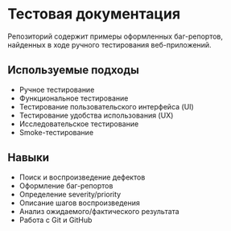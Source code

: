 # Тестовая документация

Репозиторий содержит примеры оформленных баг-репортов, найденных в ходе ручного тестирования веб-приложений.

## Используемые подходы

- Ручное тестирование
- Функциональное тестирование  
- Тестирование пользовательского интерфейса (UI)
- Тестирование удобства использования (UX)
- Исследовательское тестирование
- Smoke-тестирование

## Навыки

- Поиск и воспроизведение дефектов
- Оформление баг-репортов
- Определение severity/priority
- Описание шагов воспроизведения
- Анализ ожидаемого/фактического результата
- Работа с Git и GitHub
